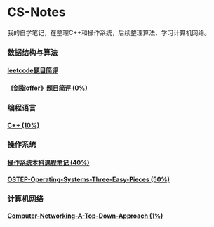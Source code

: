 # CS-Notes
我的自学笔记，在整理C++和操作系统，后续整理算法、学习计算机网络。

### 数据结构与算法

#### [leetcode题目简评 ](https://github.com/huangrt01/CS-Notes/blob/master/leetcode%E9%A2%98%E7%9B%AE%E7%AE%80%E8%AF%84.md)

#### [《剑指offer》题目简评  (0%)](https://github.com/huangrt01/CS-Notes/blob/master/%E3%80%8A%E5%89%91%E6%8C%87offer%E3%80%8B%E9%A2%98%E7%9B%AE%E7%AE%80%E8%AF%84.md)

### 编程语言

#### [C++  (10%)](https://github.com/huangrt01/CS-Notes/blob/master/C%2B%2B.md)

### 操作系统

#### [操作系统本科课程笔记  (40%)](https://github.com/huangrt01/CS-Notes/blob/master/%E6%93%8D%E4%BD%9C%E7%B3%BB%E7%BB%9F.md)

#### [OSTEP-Operating-Systems-Three-Easy-Pieces  (50%)](https://github.com/huangrt01/CS-Notes/blob/master/OSTEP-Operating-Systems-Three-Easy-Pieces.md)

### 计算机网络

#### [Computer-Networking-A-Top-Down-Approach  (1%)](https://github.com/huangrt01/CS-Notes/blob/master/Computer-Networking-A-Top-Down-Approach.md)

